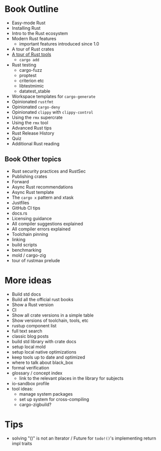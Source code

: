 # Book Outline

- Easy-mode Rust
- Installing Rust
- Intro to the Rust ecosystem
- Modern Rust features
  - important features introduced since 1.0
- A tour of Rust crates
- [A tour of Rust tools](tools-tour.md)
  - `cargo add`
- Rust testing
  - cargo-fuzz
  - proptest
  - criterion etc
  - libtestmimic
  - datatest_stable
- Workspace templates for `cargo-generate`
- Opinionated `rustfmt`
- Opinionated `cargo-deny`
- Opinionated `clippy` with `clippy-control`
- Using the `rmx` supercrate
- Using the `rmx` tool
- Advanced Rust tips
- Rust Release History
- Quiz
- Additional Rust reading

## Book Other topics

- Rust security practices and RustSec
- Publishing crates
- Forward
- Async Rust recommendations
- Async Rust template
- The `cargo x` pattern and xtask
- Justfiles
- GitHub CI tips
- docs.rs
- Licensing guidance
- All compiler suggestions explained
- All compiler errors explained
- Toolchain pinning
- linking
- build scripts
- benchmarking
- mold / cargo-zig
- tour of rustmax prelude

# More ideas

- Build std docs
- Build all the official rust books
- Show a Rust version
- CI
- Show all crate versions in a simple table
- Show versions of toolchain, tools, etc
- rustup component list
- full text search
- classic blog posts
- build std library with crate docs
- setup local mold
- setup local native optimizations
- keep tools up to date and optimized
- where to talk about black_box
- formal verification
- glossary / concept index
  - link to the relevant places in the library for subjects
- io-sandbox profile
- tool ideas:
  - manage system packages
  - set up system for cross-compiling
  - cargo-zigbuild?

# Tips

- solving "()" is not an Iterator / Future for `todo!()`'s implementing return impl traits